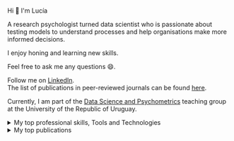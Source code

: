 ### <!--Hi there 👋-->
 Hi 👋 I'm Lucía
 
 A research psychologist turned data scientist who is passionate about testing models to understand processes and help organisations make more informed decisions. 
 
 I enjoy honing and learning new skills.     
 
 Feel free to ask me any questions 😄.
 
 Follow me on [LinkedIn](https://www.linkedin.com/in/mag-lucía-alvarez-nuñez/).   
 The list of publications in peer-reviewed journals can be found [here](https://scholar.google.com/citations?user=WpzOV1EAAAAJ&hl=es). 
 
 Currently, I am part of the [Data Science and Psychometrics](https://fundamentos.psico.edu.uy/programas/ciencia-de-datos) teaching group at the University of the Republic of Uruguay.


                                                                   
<details>
<summary>My top professional skills, Tools and Technologies </summary>

### Skills:
- Data Science
- Big Data
- Statistical Analysis
- Data Visualization
- Machine Learning

### Tools and Technologies:
- **Programming Languages:** Python, R, SQL
- **Databases:** SQL, MongoDB
- **Big Data:** Hadoop
- **Data Visualization:** Power BI, Tableau
- **Statistical Analysis:** SPSS, MPlus
</details>

<details>
<summary>My top publications</summary>

| Rank | Publications |
|-----:|-----------|
|     1| [Consideration of future consequences: evidence of weekly fluctuations and domain-specificity in association with health, academic, and work outcomes](https://link.springer.com/article/10.1007/s12144-022-03910-5) |
|     2| [Behavioural Problems in a Nationally Representative Sample of Uruguay. Characterisation of Latent Profiles ](https://pubmed.ncbi.nlm.nih.gov/32537665/) |
|     3| [Spanish version of need for cognition scale ](https://link.springer.com/article/10.1007/s12144-022-02739-2 )    |
|     4| [Incidencias socioeconómicas en el desarrollo emocional](https://blogs.iadb.org/desarrollo-infantil/es/incidencias-socioeconomicas-en-el-desarrollo-emocional/)    |
|     5| [Role of parenting practices, mother`s personality and depressive symptoms in early child development](https://www.sciencedirect.com/science/article/pii/S0163638322000157#:~:text=Maternal%20personality%20and%20depressive%20symptomatology%20was%20associated%20with%20parenting%20practices.&text=Maternal%20openness%2C%20was%20associated%20with%20child%20development%20because%20of%20parenting%20practices.&text=Maternal%20depressive%20symptomatology%20was%20associated%20both%20directly%20and%20indirectly%20with%20socioemotional%20development. )    |
|     6| [Developmental disparities based on socioeconomic status and sex ](https://www.tandfonline.com/doi/abs/10.1080/03004430.2021.1946528?journalCode=gecd20 )    |
|     7| [Time Attitude Profiles and Health-Related Behaviors ](https://pubmed.ncbi.nlm.nih.gov/33213606/)       |
|     8| [Psychometric properties of the ASQ-3 in a nationally representative sample of Uruguay ](https://pubmed.ncbi.nlm.nih.gov/33839477/)       |
|     9| [Psychometric properties ofthe Spanish version ofthe Ages & Stages Questionnaires ](https://pubmed.ncbi.nlm.nih.gov/32829239/)      |
 
 

</details>
<!--
**luciaalvarezuy/luciaalvarezuy** is a ✨ _special_ ✨ repository because its `README.md` (this file) appears on your GitHub profile.

Here are some ideas to get you started:

- 🔭 I’m currently working on ...
- 🌱 I’m currently learning ...
- 👯 I’m looking to collaborate on ...
- 🤔 I’m looking for help with ...
- 💬 Ask me about ...
- 📫 How to reach me: ...
- 😄 Pronouns: ...
- ⚡ Fun fact: ...
-->
